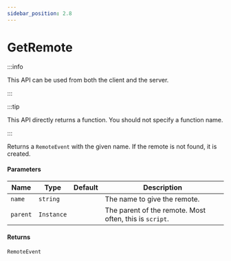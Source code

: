 ```yaml
---
sidebar_position: 2.8
---
```


# GetRemote

:::info

This API can be used from both the client and the server.

:::

:::tip

This API directly returns a function. You should not specify a function name.

:::

Returns a `RemoteEvent` with the given name. If the remote is not found, it is created.

#### Parameters

| Name | Type | Default | Description |
| --- | --- | --- | --- |
| `name` | `string` | | The name to give the remote. |
| `parent` | `Instance` | | The parent of the remote. Most often, this is `script`. |

#### Returns
`RemoteEvent`